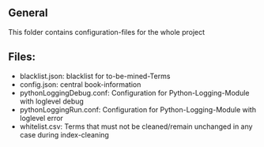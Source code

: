 ## General

This folder contains configuration-files for the whole project

## Files:
- blacklist.json:	blacklist for to-be-mined-Terms
- config.json:		central book-information
- pythonLoggingDebug.conf:	Configuration for Python-Logging-Module with loglevel debug
- pythonLoggingRun.conf:	Configuration for Python-Logging-Module with loglevel error
- whitelist.csv:	Terms that must not be cleaned/remain unchanged in any case during index-cleaning